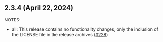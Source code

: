 ## 2.3.4 (April 22, 2024)

NOTES:

* all: This release contains no functionality changes, only the inclusion of the LICENSE file in the release archives ([#228](https://github.com/hashicorp/terraform-provider-cloudinit/issues/228))


